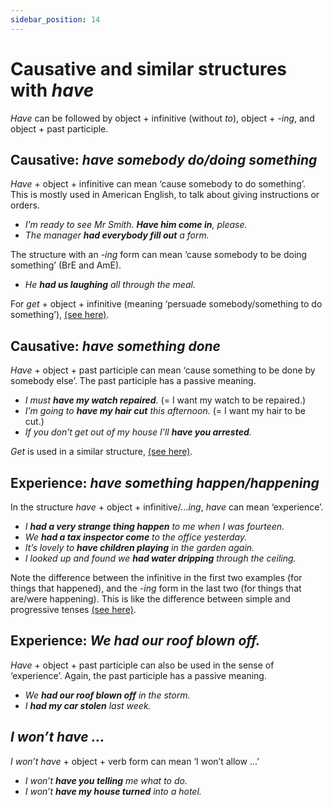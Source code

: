 ```yaml
---
sidebar_position: 14
---
```


# Causative and similar structures with *have*

*Have* can be followed by object + infinitive (without *to*), object + *\-ing*, and object + past participle.

## Causative: *have somebody do/doing something*

*Have* + object + infinitive can mean ‘cause somebody to do something’. This is mostly used in American English, to talk about giving instructions or orders.

- *I’m ready to see Mr Smith. **Have him come in**, please.*
- *The manager **had everybody fill out** a form.*

The structure with an *\-ing* form can mean ‘cause somebody to be doing something’ (BrE and AmE).

- *He **had us laughing** all through the meal.*

For *get* + object + infinitive (meaning ‘persuade somebody/something to do something’), [(see here)](./causative-and-similar-structures-with-get#causative-get-penny-to-help-us).

## Causative: *have something done*

*Have* + object + past participle can mean ‘cause something to be done by somebody else’. The past participle has a passive meaning.

- *I must **have my watch repaired**.* (= I want my watch to be repaired.)
- *I’m going to **have my hair cut** this afternoon.* (= I want my hair to be cut.)
- *If you don’t get out of my house I’ll **have you arrested**.*

*Get* is used in a similar structure, [(see here)](./causative-and-similar-structures-with-get#causative-get-something-done).

## Experience: *have something happen/happening*

In the structure *have* + object + infinitive/…*ing*, *have* can mean ‘experience’.

- *I **had a very strange thing happen** to me when I was fourteen.*
- *We **had a tax inspector come** to the office yesterday.*
- *It’s lovely to **have children playing** in the garden again.*
- *I looked up and found we **had water dripping** through the ceiling.*

Note the difference between the infinitive in the first two examples (for things that happened), and the *\-ing* form in the last two (for things that are/were happening). This is like the difference between simple and progressive tenses [(see here)](./../verbs/progressive-structures#terminology-and-use).

## Experience: *We had our roof blown off.*

*Have* + object + past participle can also be used in the sense of ‘experience’. Again, the past participle has a passive meaning.

- *We **had our roof blown off** in the storm.*
- *I **had my car stolen** last week.*

## *I won’t have …*

*I won’t have* + object + verb form can mean ‘I won’t allow …’

- *I won’t **have you telling** me what to do.*
- *I won’t **have my house turned** into a hotel.*
